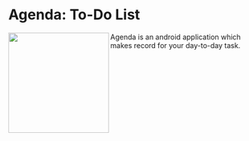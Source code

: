 # Agenda: To-Do List

<img src = "/app/src/main/res/mipmap-anydpi-v26/logo.png" align ="left"
    width="200">
    
Agenda is an android application which makes record for your day-to-day task.
